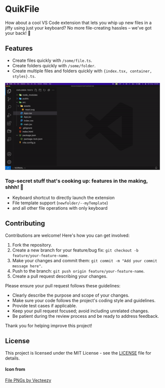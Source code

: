 # QuikFile
How about a cool VS Code extension that lets you whip up new files in a jiffy using just your keyboard? No more file-creating hassles – we've  got your back! 🚀

## Features

- Create files quickly with `/some/file.ts`.
- Create folders quickly with `/some/folder`.
- Create multiple files and folders quickly with `{index.tsx, container, styles}.ts`.


![Extension Demo](/assets/example.gif)

### Top-secret stuff that's cooking up: features in the making, shhh! 🤫
- Keyboard shortcut to directly launch the extension
- File template support (`newfolder/--myTemplate`)
- and all other file operations with only keyboard

## Contributing

Contributions are welcome! Here's how you can get involved:

1. Fork the repository.
2. Create a new branch for your feature/bug fix: `git checkout -b feature/your-feature-name`.
3. Make your changes and commit them: `git commit -m "Add your commit message here"`.
4. Push to the branch: `git push origin feature/your-feature-name`.
5. Create a pull request describing your changes.

Please ensure your pull request follows these guidelines:

- Clearly describe the purpose and scope of your changes.
- Make sure your code follows the project's coding style and guidelines.
- Provide test cases if applicable.
- Keep your pull request focused; avoid including unrelated changes.
- Be patient during the review process and be ready to address feedback.

Thank you for helping improve this project!

## License

This project is licensed under the MIT License - see the [LICENSE](https://github.com/git/git-scm.com/blob/main/MIT-LICENSE.txt) file for details.

#### Icon from
<a href="https://www.vecteezy.com/free-png/file">File PNGs by Vecteezy</a>